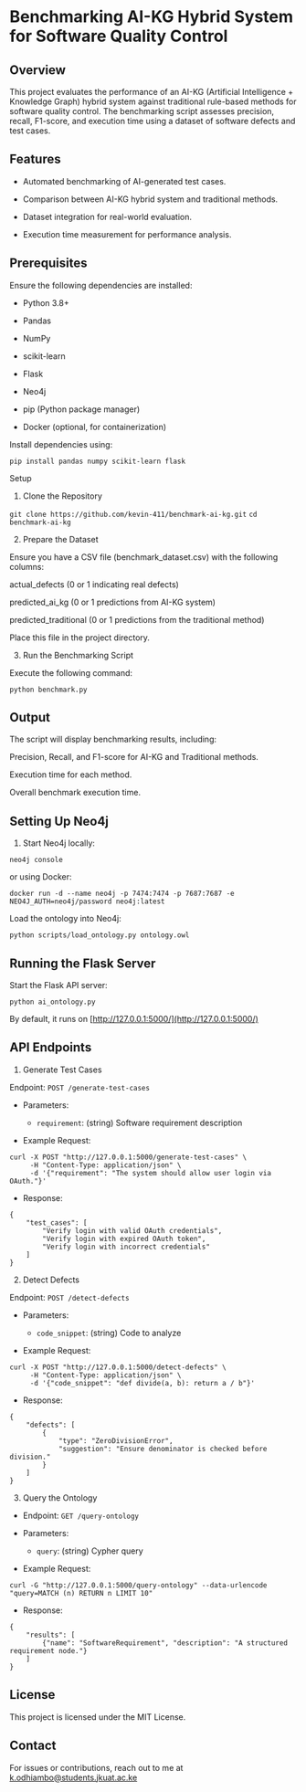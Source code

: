 # Benchmarking AI-KG Hybrid System for Software Quality Control

## Overview

This project evaluates the performance of an AI-KG (Artificial Intelligence + Knowledge Graph) hybrid system 
against traditional rule-based methods for software quality control. 
The benchmarking script assesses precision, recall, F1-score, and execution time using a dataset of software defects and test cases.

## Features

- Automated benchmarking of AI-generated test cases.

- Comparison between AI-KG hybrid system and traditional methods.

- Dataset integration for real-world evaluation.

- Execution time measurement for performance analysis.

## Prerequisites

Ensure the following dependencies are installed:

- Python 3.8+

- Pandas

- NumPy

- scikit-learn

- Flask

- Neo4j

- pip (Python package manager)

- Docker (optional, for containerization)

Install dependencies using:

`pip install pandas numpy scikit-learn flask`

Setup

1. Clone the Repository

`git clone https://github.com/kevin-411/benchmark-ai-kg.git`
`cd benchmark-ai-kg`


2. Prepare the Dataset

Ensure you have a CSV file (benchmark_dataset.csv) with the following columns:

actual_defects (0 or 1 indicating real defects)

predicted_ai_kg (0 or 1 predictions from AI-KG system)

predicted_traditional (0 or 1 predictions from the traditional method)

Place this file in the project directory.

3. Run the Benchmarking Script

Execute the following command:

`python benchmark.py`

## Output

The script will display benchmarking results, including:

Precision, Recall, and F1-score for AI-KG and Traditional methods.

Execution time for each method.

Overall benchmark execution time.

## Setting Up Neo4j

1. Start Neo4j locally:

`neo4j console`

or using Docker:

`docker run -d --name neo4j -p 7474:7474 -p 7687:7687 -e NEO4J_AUTH=neo4j/password neo4j:latest`

Load the ontology into Neo4j:

`python scripts/load_ontology.py ontology.owl`

## Running the Flask Server

Start the Flask API server:

`python ai_ontology.py`

By default, it runs on [http://127.0.0.1:5000/](http://127.0.0.1:5000/)

## API Endpoints

1. Generate Test Cases

Endpoint: `POST /generate-test-cases`

- Parameters:

  - `requirement`: (string) Software requirement description

- Example Request:

```
curl -X POST "http://127.0.0.1:5000/generate-test-cases" \
     -H "Content-Type: application/json" \
     -d '{"requirement": "The system should allow user login via OAuth."}' 
```

- Response:

```
{
    "test_cases": [
        "Verify login with valid OAuth credentials",
        "Verify login with expired OAuth token",
        "Verify login with incorrect credentials"
    ]
}
```

2. Detect Defects

Endpoint: `POST /detect-defects`

- Parameters:

  - `code_snippet`: (string) Code to analyze

- Example Request:

```
curl -X POST "http://127.0.0.1:5000/detect-defects" \
     -H "Content-Type: application/json" \
     -d '{"code_snippet": "def divide(a, b): return a / b"}'
```

- Response:

```
{
    "defects": [
        {
            "type": "ZeroDivisionError",
            "suggestion": "Ensure denominator is checked before division."
        }
    ]
}
```

3. Query the Ontology

- Endpoint: `GET /query-ontology`

- Parameters:

  - `query`: (string) Cypher query

- Example Request:

`curl -G "http://127.0.0.1:5000/query-ontology" --data-urlencode "query=MATCH (n) RETURN n LIMIT 10"`

- Response:

```
{
    "results": [
        {"name": "SoftwareRequirement", "description": "A structured requirement node."}
    ]
}
```


## License

This project is licensed under the MIT License.

## Contact

For issues or contributions, reach out to me at k.odhiambo@students.jkuat.ac.ke